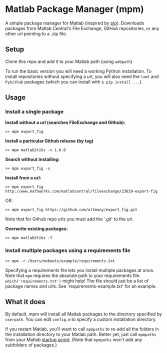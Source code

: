 # Matlab Package Manager (mpm)

A simple package manager for Matlab (inspired by [pip](https://github.com/pypa/pip)). Downloads packages from Matlab Central's File Exchange, GitHub repositories, or any other url pointing to a .zip file.

## Setup

Clone this repo and add it to your Matlab path (using `addpath`).

To run the basic version you will need a working Python installation. To install repositories without specifying a url, you will also need the `lxml` and `PyGithub` packages (which you can install with `$ pip install ...`).

## Usage

### Install a single package

__Install without a url (searches FileExchange and Github):__

```
>> mpm export_fig
```

__Install a particular Github release (by tag)__

```
>> mpm matlab2tikz -v 1.0.0
```

__Search without installing:__

```
>> mpm export_fig -s
```

__Install from a url:__

```
>> mpm export_fig http://www.mathworks.com/matlabcentral/fileexchange/23629-export-fig
```
OR:

```
>> mpm export_fig https://github.com/altmany/export_fig.git
```

Note that for Github repo urls you must add the '.git' to the url.

__Overwrite existing packages:__

```
>> mpm matlab2tikz -f
```

### Install multiple packages using a requirements file

```
>> mpm -r /Users/mobeets/example/requirements.txt
```

Specifying a requirements file lets you install multiple packages at once. Note that `mpm` requires the absolute path to your requirements file. `which('requirements.txt')` might help! The file should just be a list of package names and urls. See 'requirements-example.txt' for an example.

## What it does

By default, mpm will install all Matlab packages to the directory specified by `userpath`. You can edit `config.m` to specify a custom installation directory.

If you restart Matlab, you'll want to call `mpmpaths` to re-add all the folders in the installation directory to your Matlab path. Better yet, just call `mpmpaths` from your Matlab [startup script](http://www.mathworks.com/help/matlab/ref/startup.html). (Note that `mpmpaths` won't add any subfolders of packages.)
